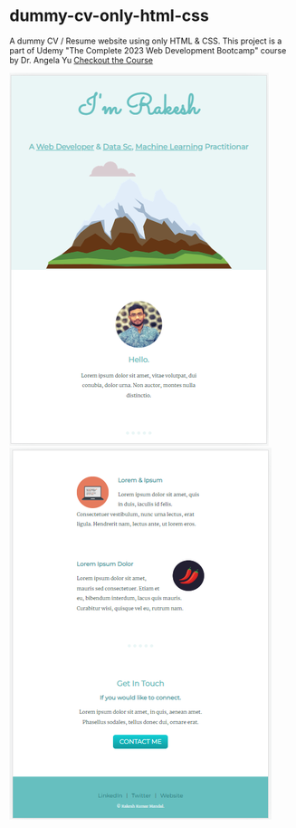 # dummy-cv-only-html-css

A dummy CV / Resume website using only HTML &amp; CSS. This project is a part of Udemy "The Complete 2023 Web Development Bootcamp" course by Dr. Angela Yu [Checkout the Course](https://www.udemy.com/share/1013gG3@BZs-cRXYtb7kYD_Lud5E2xSXOheiEnapNYGGPly9WRGoTx93H4pbsJGRlClJEuER/)

![screenshot-1](images/screenshot_1.png?raw=true)
![screenshot-2](images/screenshot_2.png?raw=true)
